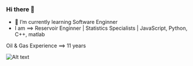 ### Hi there 👋

- 🌱 I’m currently learning Software Enginner
- I am ==> Reservoir Enginner | Statistics Specialists | JavaScript, Python, C++, matlab

Oil & Gas Experience ==> 11 years


<img title="a title" alt="Alt text" src="https://media.istockphoto.com/id/1317214769/photo/offshore-construction-platform-for-production-oil-and-gas-oil-and-gas-industry-and-hard-work.jpg?b=1&s=170667a&w=0&k=20&c=ltrhDU1VrDxbhakRl_As5exOAfmsXqvKUGygJ_knb6I=">
